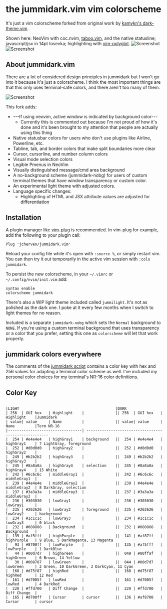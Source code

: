 # the jummidark.vim vim colorscheme

It's just a vim colorscheme forked from original work by [kamykn's dark-theme.vim](https://github.com/kamykn/dark-theme.vim).

Shown here: NeoVim with coc.nvim, [taboo.vim](https://github.com/gcmt/taboo.vim), and the native statusline; javascript/jsx in 14pt Iosevka; highlighting with [vim-polyglot](https://github.com/sheerun/vim-polyglot).
![Screenshot](https://raw.githubusercontent.com/jcherven/jummidark.vim/master/screenshots/specimen-nodejs.png "Nodejs in a single pane")
![Screenshot](https://raw.githubusercontent.com/jcherven/jummidark.vim/master/screenshots/specimen-jsx-gui.png "React JSX in multiple panes with nvim's Pmenu")

## About jummidark.vim

There are a lot of considered design principles in jummidark but I won't go into it because it's just a colorscheme. I think the most important things are that this only uses terminal-safe colors, and there aren't too many of them.

![Screenshot](https://raw.githubusercontent.com/jcherven/jummidark.vim/master/screenshots/specimen-colorchart.png)

This fork adds:

- ---If using neovim, active window is indicated by background color---
  - Currently this is commented out because I'm not proud of how it's done and it's been brought to my attention that people are actually using this thing
- Native statusbar colors for users who don't use plugins like Airline, Powerline, etc.
- Tabline, tab, and border colors that make split boundaries more clear
- Cursor, cursorline, and number column colors
- Visual mode selection colors
- Legible Pmenus in NeoVim
- Visually distinguished message/cmd area background
- A no-background scheme (jummidark-nobg) for users of custom terminal themes that have window transparency or custom color.
- An experimental light theme with adjusted colors.
- Language specific changes:
  - Highlighting of HTML and JSX attribute values are adjusted for differentiation

## Installation

A plugin manager like [vim-plug](https://github.com/junegunn/vim-plug) is recommended. In vim-plug for example, add the following to your plugin call:

```vim
Plug 'jcherven/jummidark.vim'
```

Reload your config file while it's open with `:source %`, or simply restart vim. You can then try it out temporarily in the active vim session with `:colo jummidark`.

To persist the new colorscheme, in your `~/.vimrc` or `~/.config/nvim/init.vim` add:

```vim
syntax enable
colorscheme jummidark
```

There's also a WIP light theme included called `jummilight`. It's not as polished as the dark one. I poke at it every few months when I switch to light themes for no reason.

Included is a separate `jummidark-nobg` which sets the `Normal` background to `NONE`. If you're using a custom terminal background that uses transparency or a color that you prefer, setting this one as `colorscheme` will let that work properly.

## jummidark colors everywhere

The comments of the [jummidark script](colors/jummidark.vim) contains a color key with hex and 256 values for adapting a terminal color scheme as well. I've included my personal color choices for my terminal's NR-16 color definitions.

## Color Key

```

|LIGHT                                           |DARK
| 256  | GUI hex   | Highlight    |              || 256  | GUI hex   | Highlight    |Jummidark
| value| value     | Name         |              || value| value     | Name         |Term NR-16
|---------------------------------| -----------------------------------------------------
|  254 | #e4e4e4   | highGray1    | background   ||  254 | #e4e4e4   | highGray1    | 7 LightGray, foreground
|  252 | #d0d0d0   | highGray2    |              ||  252 | #d0d0d0   | highGray2    |
|  249 | #b2b2b2   | highGray3    |              ||  249 | #b2b2b2   | highGray3    |
|  245 | #8a8a8a   | highGray4    | selection    ||  245 | #8a8a8a   | highGray4    | 15 White
|  242 | #6c6c6c   | middleGray1  |              ||  242 | #6c6c6c   | middleGray1  |
|  239 | #4e4e4e   | middleGray2  |              ||  239 | #4e4e4e   | middleGray2  | 8 DarkGray, selection
|  237 | #3a3a3a   | middleGray3  |              ||  237 | #3a3a3a   | middleGray3  |
|  236 | #303030   | lowGray1     |              ||  236 | #303030   | lowGray1     |
|  235 | #262626   | lowGray2     | foreground   ||  235 | #262626   | lowGray2     | background
|  234 | #1c1c1c   | lowGray3     |              ||  234 | #1c1c1c   | lowGray3     | 0 black
|  232 | #080808   | Background   |              ||  232 | #080808   | Background   |
|  135 | #af5fff   | highPurple   |              ||  141 | #af87ff   | highPurple   | 9 Blue, 5 DarkMagenta, 13 Magenta 
|   93 | #8700ff   | lowPurple    |              ||  135 | #af5fff   | lowPurple    | 1 DarkBlue
|   44 | #00d7d7   | highGreen    |              ||  049 | #00ffaf   | highGreen    | 6 Brown, 14 Yellow
|   30 | #008787   | lowGreen     |              ||  044 | #00d7d7   | lowGreen     | 2 Green, 10 DarkGreen, 3 DarkCyan, 11 Cyan
|  168 | #d75f87   | highRed      |              ||  168 | #d75f87   | highRed      | 12 Red
|  161 | #d7005f   | lowRed       |              ||  161 | #d7005f   | lowRed       | 4 DarkRed
|  220 | #ffd700   | Diff Change  |              ||  220 | #ffd700   | Diff Change  |
|  165 | #d700ff   | Cursor       | cursor       ||  136 | #af8700   | Cursor       | cursor

```
